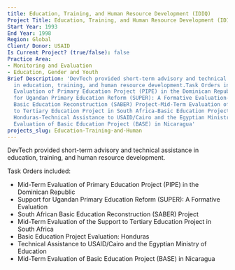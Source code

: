 ```yaml
---
title: Education, Training, and Human Resource Development (IDIQ)
Project Title: Education, Training, and Human Resource Development (IDIQ)
Start Year: 1993
End Year: 1998
Region: Global
Client/ Donor: USAID
Is Current Project? (true/false): false
Practice Area:
- Monitoring and Evaluation
- Education, Gender and Youth
Brief Description: 'DevTech provided short-term advisory and technical assistance
  in education, training, and human resource development.Task Orders included:-Mid-Term
  Evaluation of Primary Education Project (PIPE) in the Dominican Republic-Support
  for Ugandan Primary Education Reform (SUPER): A Formative Evaluation-South African
  Basic Education Reconstruction (SABER) Project-Mid-Term Evaluation of the Support
  to Tertiary Education Project in South Africa-Basic Education Project Evaluation:
  Honduras-Technical Assistance to USAID/Cairo and the Egyptian Ministry of Education-Mid-Term
  Evaluation of Basic Education Project (BASE) in Nicaragua'
projects_slug: Education-Training-and-Human
---
```


DevTech provided short-term advisory and technical assistance in education, training, and human resource development.

Task Orders included:
* Mid-Term Evaluation of Primary Education Project (PIPE) in the Dominican Republic
* Support for Ugandan Primary Education Reform (SUPER): A Formative Evaluation
* South African Basic Education Reconstruction (SABER) Project
* Mid-Term Evaluation of the Support to Tertiary Education Project in South Africa
* Basic Education Project Evaluation: Honduras
* Technical Assistance to USAID/Cairo and the Egyptian Ministry of Education
* Mid-Term Evaluation of Basic Education Project (BASE) in Nicaragua